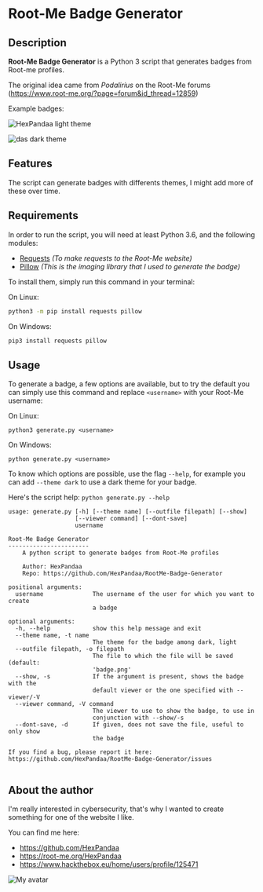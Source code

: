 # Root-Me Badge Generator

## Description

**Root-Me Badge Generator** is a Python 3 script that generates badges from Root-me profiles.

The original idea came from *Podalirius* on the Root-Me forums (https://www.root-me.org/?page=forum&id_thread=12859)

Example badges:

![HexPandaa light theme](https://i.imgur.com/ghiDNUg.png)

![das dark theme](https://i.imgur.com/mviu4Pn.png)


## Features

The script can generate badges with differents themes, I might add more of these over time.


## Requirements

In order to run the script, you will need at least Python 3.6, and the following modules:

- [Requests](https://2.python-requests.org/en/master/) *(To make requests to the Root-Me website)*
- [Pillow](https://pillow.readthedocs.io/en/stable/index.html) *(This is the imaging library that I used to generate the badge)*

To install them, simply run this command in your terminal:

On Linux:
````bash
python3 -m pip install requests pillow
````


On Windows:
`````cmd
pip3 install requests pillow
`````


## Usage

To generate a badge, a few options are available, but to try the default you can simply use this command and replace `<username>` with your Root-Me username:

On Linux:
````
python3 generate.py <username>
````

On Windows:
`````
python generate.py <username>
`````

To know which options are possible, use the flag `--help`, for example you can add `--theme dark` to use a dark theme for your badge.


Here's the script help: `python generate.py --help`

````
usage: generate.py [-h] [--theme name] [--outfile filepath] [--show]
                   [--viewer command] [--dont-save]
                   username

Root-Me Badge Generator
-----------------------
    A python script to generate badges from Root-Me profiles

    Author: HexPandaa
    Repo: https://github.com/HexPandaa/RootMe-Badge-Generator

positional arguments:
  username              The username of the user for which you want to create
                        a badge

optional arguments:
  -h, --help            show this help message and exit
  --theme name, -t name
                        The theme for the badge among dark, light
  --outfile filepath, -o filepath
                        The file to which the file will be saved (default:
                        'badge.png'
  --show, -s            If the argument is present, shows the badge with the
                        default viewer or the one specified with --viewer/-V
  --viewer command, -V command
                        The viewer to use to show the badge, to use in
                        conjunction with --show/-s
  --dont-save, -d       If given, does not save the file, useful to only show
                        the badge

If you find a bug, please report it here: https://github.com/HexPandaa/RootMe-Badge-Generator/issues


````

## About the author


I'm really interested in cybersecurity, that's why I wanted to create something for one of the website I like.

You can find me here:


- https://github.com/HexPandaa
- https://root-me.org/HexPandaa
- https://www.hackthebox.eu/home/users/profile/125471


![My avatar](https://files.catbox.moe/qu71em.jpg "A cute panda I made")